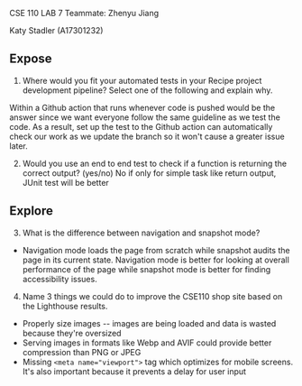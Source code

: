 CSE 110 LAB 7
Teammate:
Zhenyu Jiang

Katy Stadler (A17301232)

## Expose

1. Where would you fit your automated tests in your Recipe project development pipeline? Select one of the following and explain why.

Within a Github action that runs whenever code is pushed would be the answer since we want everyone follow the same guideline as we test the code. As a result, set up the test to the Github action can automatically check our work as we update the branch so it won't cause a greater issue later.

2. Would you use an end to end test to check if a function is returning the correct output? (yes/no)
   No if only for simple task like return output, JUnit test will be better

## Explore
3. What is the difference between navigation and snapshot mode?
- Navigation mode loads the page from scratch while snapshot audits the page in its current state. Navigation mode is better for looking at overall performance of the page while snapshot mode is better for finding accessibility issues.
4. Name 3 things we could do to improve the CSE110 shop site based on the Lighthouse results.
- Properly size images -- images are being loaded and data is wasted because they're oversized
- Serving images in formats like Webp and AVIF could provide better compression than PNG or JPEG
- Missing `<meta name="viewport">` tag which optimizes for mobile screens. It's also important because it prevents a delay for user input 
